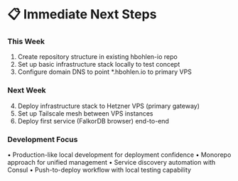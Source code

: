 # 📋 Immediate Next Steps

### This Week

1. Create repository structure in existing hbohlen-io repo
2. Set up basic infrastructure stack locally to test concept
3. Configure domain DNS to point *.hbohlen.io to primary VPS

### Next Week

4. Deploy infrastructure stack to Hetzner VPS (primary gateway)
5. Set up Tailscale mesh between VPS instances
6. Deploy first service (FalkorDB browser) end-to-end

### Development Focus

• Production-like local development for deployment confidence
• Monorepo approach for unified management
• Service discovery automation with Consul
• Push-to-deploy workflow with local testing capability